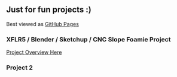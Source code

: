 ## Just for fun projects :)

Best viewed as [GitHub Pages](https://c-devine.github.io/Projects/)

### XFLR5 / Blender / Sketchup / CNC Slope Foamie Project

[Project Overview Here](content/xflr5/xflr5.md)

### Project 2

